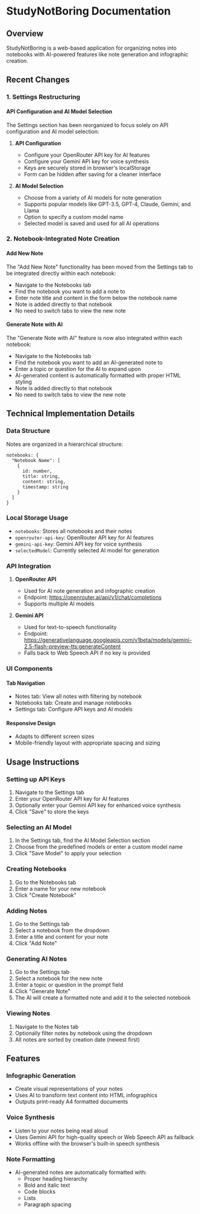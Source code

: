 # StudyNotBoring Documentation

## Overview
StudyNotBoring is a web-based application for organizing notes into notebooks with AI-powered features like note generation and infographic creation.

## Recent Changes

### 1. Settings Restructuring

#### API Configuration and AI Model Selection
The Settings section has been reorganized to focus solely on API configuration and AI model selection:

1. **API Configuration**
   - Configure your OpenRouter API key for AI features
   - Configure your Gemini API key for voice synthesis
   - Keys are securely stored in browser's localStorage
   - Form can be hidden after saving for a cleaner interface

2. **AI Model Selection**
   - Choose from a variety of AI models for note generation
   - Supports popular models like GPT-3.5, GPT-4, Claude, Gemini, and Llama
   - Option to specify a custom model name
   - Selected model is saved and used for all AI operations

### 2. Notebook-Integrated Note Creation

#### Add New Note
The "Add New Note" functionality has been moved from the Settings tab to be integrated directly within each notebook:
- Navigate to the Notebooks tab
- Find the notebook you want to add a note to
- Enter note title and content in the form below the notebook name
- Note is added directly to that notebook
- No need to switch tabs to view the new note

#### Generate Note with AI
The "Generate Note with AI" feature is now also integrated within each notebook:
- Navigate to the Notebooks tab
- Find the notebook you want to add an AI-generated note to
- Enter a topic or question for the AI to expand upon
- AI-generated content is automatically formatted with proper HTML styling
- Note is added directly to that notebook
- No need to switch tabs to view the new note

## Technical Implementation Details

### Data Structure
Notes are organized in a hierarchical structure:
```
notebooks: {
  "Notebook Name": [
    {
      id: number,
      title: string,
      content: string,
      timestamp: string
    }
  ]
}
```

### Local Storage Usage
- `notebooks`: Stores all notebooks and their notes
- `openrouter-api-key`: OpenRouter API key for AI features
- `gemini-api-key`: Gemini API key for voice synthesis
- `selectedModel`: Currently selected AI model for generation

### API Integration
1. **OpenRouter API**
   - Used for AI note generation and infographic creation
   - Endpoint: https://openrouter.ai/api/v1/chat/completions
   - Supports multiple AI models

2. **Gemini API**
   - Used for text-to-speech functionality
   - Endpoint: https://generativelanguage.googleapis.com/v1beta/models/gemini-2.5-flash-preview-tts:generateContent
   - Falls back to Web Speech API if no key is provided

### UI Components

#### Tab Navigation
- Notes tab: View all notes with filtering by notebook
- Notebooks tab: Create and manage notebooks
- Settings tab: Configure API keys and AI models

#### Responsive Design
- Adapts to different screen sizes
- Mobile-friendly layout with appropriate spacing and sizing

## Usage Instructions

### Setting up API Keys
1. Navigate to the Settings tab
2. Enter your OpenRouter API key for AI features
3. Optionally enter your Gemini API key for enhanced voice synthesis
4. Click "Save" to store the keys

### Selecting an AI Model
1. In the Settings tab, find the AI Model Selection section
2. Choose from the predefined models or enter a custom model name
3. Click "Save Model" to apply your selection

### Creating Notebooks
1. Go to the Notebooks tab
2. Enter a name for your new notebook
3. Click "Create Notebook"

### Adding Notes
1. Go to the Settings tab
2. Select a notebook from the dropdown
3. Enter a title and content for your note
4. Click "Add Note"

### Generating AI Notes
1. Go to the Settings tab
2. Select a notebook for the new note
3. Enter a topic or question in the prompt field
4. Click "Generate Note"
5. The AI will create a formatted note and add it to the selected notebook

### Viewing Notes
1. Navigate to the Notes tab
2. Optionally filter notes by notebook using the dropdown
3. All notes are sorted by creation date (newest first)

## Features

### Infographic Generation
- Create visual representations of your notes
- Uses AI to transform text content into HTML infographics
- Outputs print-ready A4 formatted documents

### Voice Synthesis
- Listen to your notes being read aloud
- Uses Gemini API for high-quality speech or Web Speech API as fallback
- Works offline with the browser's built-in speech synthesis

### Note Formatting
- AI-generated notes are automatically formatted with:
  - Proper heading hierarchy
  - Bold and italic text
  - Code blocks
  - Lists
  - Paragraph spacing